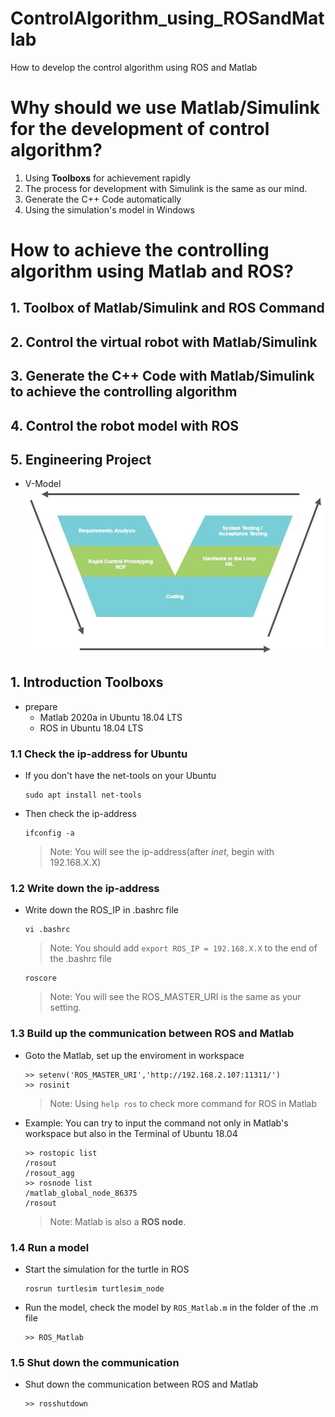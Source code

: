 

<!--
 * @Author       : Jingsheng Lyu
 * @Date         : 2020-08-29 12:16:47
 * @LastEditors  : Jingsheng Lyu
 * @LastEditTime : 2020-09-05 22:12:18
 * @FilePath     : /undefined/home/jingsheng/ControlAlgorithm_using_ROSandMatlab/README.md
 * @Github       : https://github.com/jingshenglyu
 * @Web          : https://jingshenglyu.github.io/
 * @E-Mail       : jingshenglyu@gmail.com
-->
# ControlAlgorithm_using_ROSandMatlab
How to develop the control algorithm using ROS and Matlab

# Why should we use Matlab/Simulink for the development of control algorithm?
1. Using **Toolboxs** for achievement rapidly
2. The process for development with Simulink is the same as our mind.
3. Generate the C++ Code automatically
4. Using the simulation's model in Windows

# How to achieve the controlling algorithm using Matlab and ROS?

## 1. Toolbox of Matlab/Simulink and ROS Command
## 2. Control the virtual robot with Matlab/Simulink
## 3. Generate the C++ Code with Matlab/Simulink to achieve the controlling algorithm
## 4. Control the robot model with ROS
## 5. Engineering Project
* V-Model
    ![image](images/v.jpg)




## 1. Introduction Toolboxs
* prepare 
    * Matlab 2020a in Ubuntu 18.04 LTS
    * ROS in Ubuntu 18.04 LTS

### 1.1 Check the ip-address for Ubuntu
* If you don't have the net-tools on your Ubuntu
    ```
    sudo apt install net-tools
    ```

* Then check the ip-address 
    ``` 
    ifconfig -a
    ```
    >Note: You will see the ip-address(after *inet*, begin with 192.168.X.X)
    
### 1.2 Write down the ip-address
* Write down the ROS_IP in .bashrc file
    ```
    vi .bashrc
    ```
    >Note: You should add `export ROS_IP = 192.168.X.X` to the end of the .bashrc file
    ```
    roscore
    ```
    >Note: You will see the ROS_MASTER_URI is the same as your setting.

### 1.3 Build up the communication between ROS and Matlab
* Goto the Matlab, set up the enviroment in workspace
    ```
    >> setenv('ROS_MASTER_URI','http://192.168.2.107:11311/')
    >> rosinit
    ```
    >Note: Using `help ros` to check more command for ROS in Matlab

* Example: 
    You can try to input the command not only in Matlab's workspace but also in the Terminal of Ubuntu 18.04
    ```
    >> rostopic list
    /rosout    
    /rosout_agg
    >> rosnode list
    /matlab_global_node_86375
    /rosout
    ```
    >Note: Matlab is also a **ROS node**.

### 1.4 Run a model 
* Start the simulation for the turtle in ROS
    ```
    rosrun turtlesim turtlesim_node
    ```
* Run the model, check the model by `ROS_Matlab.m` in the folder of the .m file
    ```
    >> ROS_Matlab
    ```
### 1.5 Shut down the communication
* Shut down the communication between ROS and Matlab
    ```
    >> rosshutdown
    ```  


    